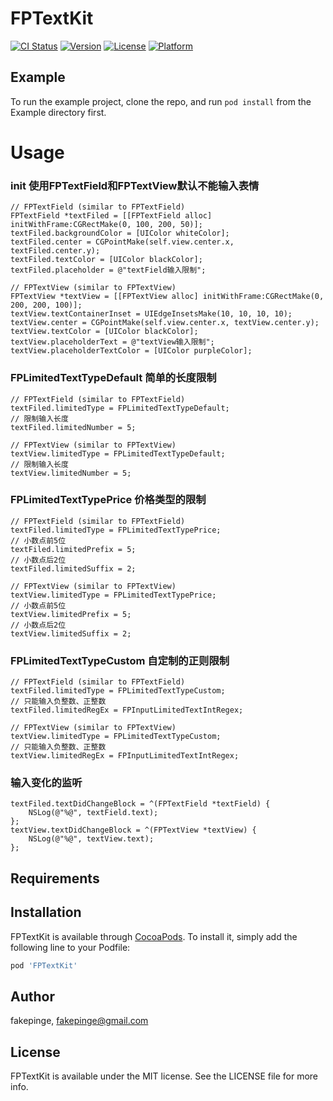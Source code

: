 # FPTextKit

[![CI Status](https://img.shields.io/travis/fakepinge@gmail.com/FPTextKit.svg?style=flat)](https://travis-ci.org/fakepinge@gmail.com/FPTextKit)
[![Version](https://img.shields.io/cocoapods/v/FPTextKit.svg?style=flat)](https://cocoapods.org/pods/FPTextKit)
[![License](https://img.shields.io/cocoapods/l/FPTextKit.svg?style=flat)](https://cocoapods.org/pods/FPTextKit)
[![Platform](https://img.shields.io/cocoapods/p/FPTextKit.svg?style=flat)](https://cocoapods.org/pods/FPTextKit)

## Example

To run the example project, clone the repo, and run `pod install` from the Example directory first.

Usage
==============

### init 使用FPTextField和FPTextView默认不能输入表情
```objc
// FPTextField (similar to FPTextField)
FPTextField *textFiled = [[FPTextField alloc] initWithFrame:CGRectMake(0, 100, 200, 50)];
textFiled.backgroundColor = [UIColor whiteColor];
textFiled.center = CGPointMake(self.view.center.x, textFiled.center.y);
textFiled.textColor = [UIColor blackColor];
textFiled.placeholder = @"textField输入限制";

// FPTextView (similar to FPTextView)
FPTextView *textView = [[FPTextView alloc] initWithFrame:CGRectMake(0, 200, 200, 100)];
textView.textContainerInset = UIEdgeInsetsMake(10, 10, 10, 10);
textView.center = CGPointMake(self.view.center.x, textView.center.y);
textView.textColor = [UIColor blackColor];
textView.placeholderText = @"textView输入限制";
textView.placeholderTextColor = [UIColor purpleColor];
```

### FPLimitedTextTypeDefault 简单的长度限制
```objc
// FPTextField (similar to FPTextField)
textFiled.limitedType = FPLimitedTextTypeDefault;
// 限制输入长度
textFiled.limitedNumber = 5;

// FPTextView (similar to FPTextView)
textView.limitedType = FPLimitedTextTypeDefault;
// 限制输入长度
textView.limitedNumber = 5;
```

### FPLimitedTextTypePrice 价格类型的限制
```objc
// FPTextField (similar to FPTextField)
textFiled.limitedType = FPLimitedTextTypePrice;
// 小数点前5位
textFiled.limitedPrefix = 5;
// 小数点后2位
textFiled.limitedSuffix = 2;

// FPTextView (similar to FPTextView)
textView.limitedType = FPLimitedTextTypePrice;
// 小数点前5位
textView.limitedPrefix = 5;
// 小数点后2位
textView.limitedSuffix = 2;
```

### FPLimitedTextTypeCustom 自定制的正则限制
```objc
// FPTextField (similar to FPTextField)
textFiled.limitedType = FPLimitedTextTypeCustom;
// 只能输入负整数、正整数
textFiled.limitedRegEx = FPInputLimitedTextIntRegex;

// FPTextView (similar to FPTextView)
textView.limitedType = FPLimitedTextTypeCustom;
// 只能输入负整数、正整数
textView.limitedRegEx = FPInputLimitedTextIntRegex;
```

### 输入变化的监听
```objc
textFiled.textDidChangeBlock = ^(FPTextField *textField) {
    NSLog(@"%@", textField.text);
};
textView.textDidChangeBlock = ^(FPTextView *textView) {
    NSLog(@"%@", textView.text);
};
```

## Requirements

## Installation

FPTextKit is available through [CocoaPods](https://cocoapods.org). To install
it, simply add the following line to your Podfile:

```ruby
pod 'FPTextKit'
```

## Author

fakepinge, fakepinge@gmail.com

## License

FPTextKit is available under the MIT license. See the LICENSE file for more info.
